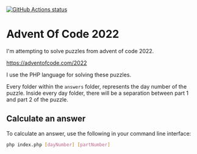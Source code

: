 
[![GitHub Actions status](https://github.com/mentosmenno2/advent-of-code-2022/workflows/Build%20%26%20test/badge.svg)](https://github.com/mentosmenno2/advent-of-code-2022/actions)

# Advent Of Code 2022

I'm attempting to solve puzzles from advent of code 2022.

https://adventofcode.com/2022

I use the PHP language for solving these puzzles.

Every folder within the `answers` folder, represents the day number of the puzzle.
Inside every day folder, there will be a separation between part 1 and part 2 of the puzzle.

## Calculate an answer

To calculate an answer, use the following in your command line interface:

```sh
php index.php [dayNumber] [partNumber]
```
